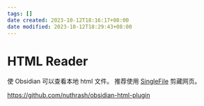 ```yaml
---
tags: []
date created: 2023-10-12T18:16:17+08:00
date modified: 2023-10-12T18:29:43+08:00
---
```


# HTML Reader

使 Obsidian 可以查看本地 html 文件。
推荐使用 [SingleFile](../知识树/0%20-%20计算机科学、资讯与总类/000%20计算机科学、资讯与总类/005%20程序设计、程序、数据/005.5%20通用应用程序/Chrome/SingleFile.md) 剪藏网页。

<https://github.com/nuthrash/obsidian-html-plugin>
